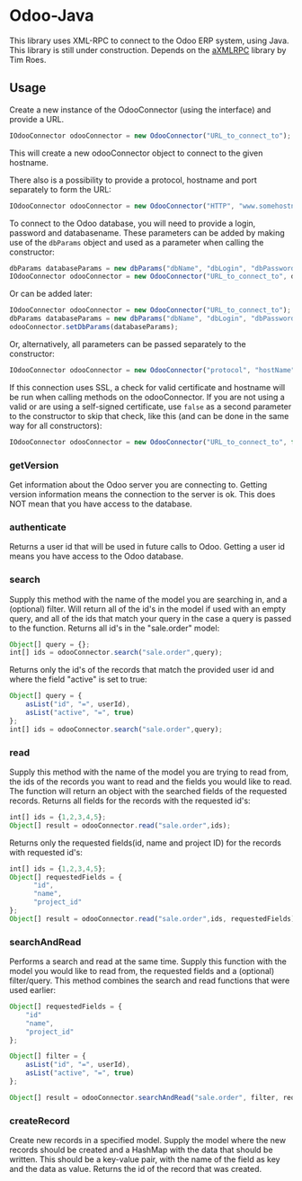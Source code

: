 # Odoo-Java
This library uses XML-RPC to connect to the Odoo ERP system, using Java. This library is still under construction. 
Depends on the <a href="https://github.com/gturri/aXMLRPC">aXMLRPC</a> library by Tim Roes. 

## Usage
Create a new instance of the OdooConnector (using the interface) and provide a URL.
```javascript   
IOdooConnector odooConnector = new OdooConnector("URL_to_connect_to");
```
This will create a new odooConnector object to connect to the given hostname. 

There also is a possibility to provide a protocol, hostname and port separately to form the URL:
```javascript   
IOdooConnector odooConnector = new OdooConnector("HTTP", "www.somehostname.com", 8080);
```
To connect to the Odoo database, you will need to provide a login, password and databasename. These parameters can be added by making use of the ```dbParams``` object and used as a parameter when calling the constructor:
```javascript
dbParams databaseParams = new dbParams("dbName", "dbLogin", "dbPassword");
IOdooConnector odooConnector = new OdooConnector("URL_to_connect_to", databaseParams);
```
Or can be added later:
```javascript
IOdooConnector odooConnector = new OdooConnector("URL_to_connect_to");
dbParams databaseParams = new dbParams("dbName", "dbLogin", "dbPassword");
odooConnector.setDbParams(databaseParams);
```
Or, alternatively, all parameters can be passed separately to the constructor:
```javascript   
IOdooConnector odooConnector = new OdooConnector("protocol", "hostName", "connectionPort","dbName", "dbLogin", "dbPassword"); 
```
If this connection uses SSL, a check for valid certificate and hostname will be run when calling methods on the odooConnector. If you are not using a valid or are using a self-signed certificate, use ```false``` as a second parameter to the constructor to skip that check, like this (and can be done in the same way for all constructors):
```javascript   
IOdooConnector odooConnector = new OdooConnector("URL_to_connect_to", false);
```
### getVersion
Get information about the Odoo server you are connecting to. Getting version information means the connection to the server is ok.
This does NOT mean that you have access to the database.

### authenticate
Returns a user id that will be used in future calls to Odoo. Getting a user id means you have access to the Odoo database.

### search
Supply this method with the name of the model you are searching in, and a (optional) filter. Will return all of the id's in the 
model if used with an empty query, and all of the ids that match your query in the case a query is passed to the function.
Returns all id's in the "sale.order" model:
```javascript
Object[] query = {};
int[] ids = odooConnector.search("sale.order",query);
```
Returns only the id's of the records that match the provided user id and where the field "active" is set to true:
```javascript
Object[] query = {
    asList("id", "=", userId),
    asList("active", "=", true)
};
int[] ids = odooConnector.search("sale.order",query);
```
### read
Supply  this method with the name of the model you are trying to read from, the ids of the records you want to read and the 
fields you would like to read. The function will return an object with the searched fields of the requested records.
Returns all fields for the records with the requested id's:
```javascript
int[] ids = {1,2,3,4,5};
Object[] result = odooConnector.read("sale.order",ids);
```
Returns only the requested fields(id, name and project ID) for the records with requested id's:
```javascript
int[] ids = {1,2,3,4,5};
Object[] requestedFields = {
      "id",
      "name",
      "project_id"
};
Object[] result = odooConnector.read("sale.order",ids, requestedFields);
```
### searchAndRead
Performs a search and read at the same time. Supply this function with the model you would like to read from, the requested fields and a (optional) filter/query.
This method combines the search and read functions that were used earlier: 
```javascript
Object[] requestedFields = {
    "id"
    "name",
    "project_id"
};

Object[] filter = {
    asList("id", "=", userId),
    asList("active", "=", true)
};

Object[] result = odooConnector.searchAndRead("sale.order", filter, requestedFields);
```
### createRecord
Create new records in a specified model. Supply the model where the new records should be created and a HashMap with the data
that should be written. This should be a key-value pair, with the name of the field as key and the data as value. Returns the
id of the record that was created.
